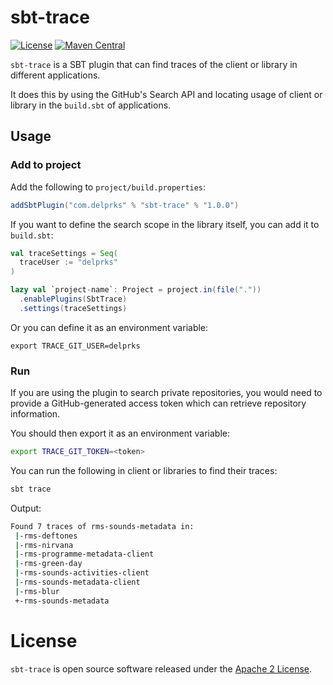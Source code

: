 # sbt-trace

[![License](http://img.shields.io/:license-Apache%202-blue.svg)](http://www.apache.org/licenses/LICENSE-2.0.txt)
[![Maven Central](https://img.shields.io/maven-central/v/io.takari.polyglot/polyglot.svg?label=Maven%20Central)](http://search.maven.org/#search%7Cgav%7C1%7Cg%3A%22com.delprks%22%20AND%20a%3A%22sbt-trace%22)

`sbt-trace` is a SBT plugin that can find traces of the client or library in different applications.

It does this by using the GitHub's Search API and locating usage of client or library in the `build.sbt` of applications.

<h2>Usage</h2>

<h3>Add to project</h3>

Add the following to `project/build.properties`:

```scala
addSbtPlugin("com.delprks" % "sbt-trace" % "1.0.0")
```

If you want to define the search scope in the library itself, you can add it to `build.sbt`:

```scala
val traceSettings = Seq(
  traceUser := "delprks"
)

lazy val `project-name`: Project = project.in(file("."))
  .enablePlugins(SbtTrace)
  .settings(traceSettings)

```

Or you can define it as an environment variable:

```
export TRACE_GIT_USER=delprks
```

<h3>Run</h3>

If you are using the plugin to search private repositories, you would need to provide a GitHub-generated access token which can retrieve repository information.

You should then export it as an environment variable:

```bash
export TRACE_GIT_TOKEN=<token>
```

You can run the following in client or libraries to find their traces:

```bash
sbt trace
```

Output:

```bash
Found 7 traces of rms-sounds-metadata in:
 |-rms-deftones
 |-rms-nirvana
 |-rms-programme-metadata-client
 |-rms-green-day
 |-rms-sounds-activities-client
 |-rms-sounds-metadata-client
 |-rms-blur
 +-rms-sounds-metadata
```

# License

`sbt-trace` is open source software released under the [Apache 2 License](http://www.apache.org/licenses/LICENSE-2.0).
